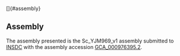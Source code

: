 []{#assembly}

Assembly
--------

The assembly presented is the Sc\_YJM969\_v1 assembly submitted to
[INSDC](http://www.insdc.org) with the assembly accession
[GCA\_000976395.2](http://www.ebi.ac.uk/ena/data/view/GCA_000976395.2).

